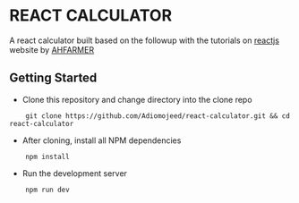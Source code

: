 # REACT CALCULATOR
A react calculator built based on the followup with the tutorials on [reactjs](https://reactjs.org/community/examples.html) website by [AHFARMER](https://github.com/ahfarmer)

## Getting Started
- Clone this repository and change directory into the clone repo
```git
    git clone https://github.com/Adiomojeed/react-calculator.git && cd react-calculator
```
- After cloning, install all NPM dependencies
```npm
    npm install
```
- Run the development server
```npm
    npm run dev
```
